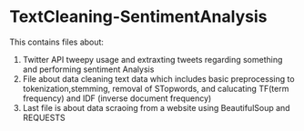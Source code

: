 # TextCleaning-SentimentAnalysis
This contains files about:
1) Twitter API tweepy usage and extraxting tweets regarding something and performing sentiment Analysis
2) File about data cleaning text data which includes basic preprocessing to tokenization,stemming, removal of STopwords, and calucating TF(term frequency)
and IDF (inverse document frequency)
3) Last file is about data scraoing from a website using BeautifulSoup and REQUESTS
